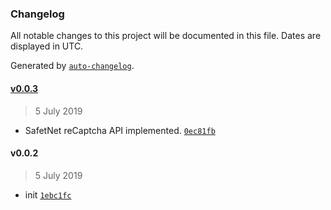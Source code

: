### Changelog

All notable changes to this project will be documented in this file. Dates are displayed in UTC.

Generated by [`auto-changelog`](https://github.com/CookPete/auto-changelog).

#### [v0.0.3](https://github.com/arifaydogmus/react-native-safetynet-client/compare/v0.0.2...v0.0.3)

> 5 July 2019

- SafetNet reCaptcha API implemented. [`0ec81fb`](https://github.com/arifaydogmus/react-native-safetynet-client/commit/0ec81fbb2f307637d2d302a8666f8ae79f9432cc)

#### v0.0.2

> 5 July 2019

- init [`1ebc1fc`](https://github.com/arifaydogmus/react-native-safetynet-client/commit/1ebc1fc30c91c5678b6182b8e02d02d3c5f2eb00)
